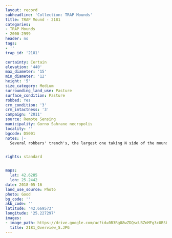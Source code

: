 ```yaml
---
layout: record
subheadline: 'Collection: TRAP Mounds'
title: TRAP Mound - 2181
categories:
- TRAP Mounds
- 2000-2999
header: no
tags:
- ''
trap_id: '2181'

certainty: Certain
elevation: '440'
max_diameter: '15'
min_diameter: '12'
height: '5'
size_category: Medium
surrounding_land_use: Pasture
surface_condition: Pasture
robbed: Yes
crm_condition: '3'
crm_intactness: '3'
campaign: '2011'
source: Remote Sensing
municipality: Gorno Sahrane necropolis
locality: ''
bgcode: DS001
notes: |-
  Several robbers' trench's, the largest one taking N side of the mound.


rights: standard


maps:
  lat: 42.6285
  lon: 25.2442
date: 2018-05-16
land_use_source: Photo
photo: Good
bg_code: ''
akb_code: ''
latitude: '42.669573'
longitude: '25.227297'
images:
- image_path: https://drive.google.com/uc?id=0B3Rg88wZDQscU3ZnMFg3cURSbE0
  title: 2181_Overview_S.JPG
---
```

